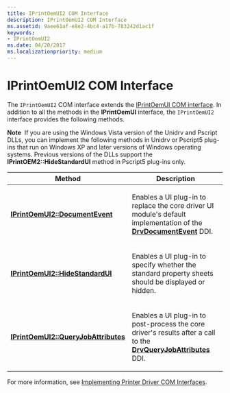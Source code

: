 ```yaml
---
title: IPrintOemUI2 COM Interface
description: IPrintOemUI2 COM Interface
ms.assetid: 9aee61af-e8e2-4bc4-a17b-783242d1ac1f
keywords:
- IPrintOemUI2
ms.date: 04/20/2017
ms.localizationpriority: medium
---
```


# IPrintOemUI2 COM Interface





The `IPrintOemUI2` COM interface extends the [IPrintOemUI COM interface](iprintoemui-com-interface.md). In addition to all the methods in the **IPrintOemUI** interface, the `IPrintOemUI2` interface provides the following methods.

**Note**  If you are using the Windows Vista version of the Unidrv and Pscript DLLs, you can implement the following methods in Unidrv or Pscript5 plug-ins that run on Windows XP and later versions of Windows operating systems. Previous versions of the DLLs support the **IPrintOEM2::HideStandardUI** method in Pscript5 plug-ins only.

 

<table>
<colgroup>
<col width="50%" />
<col width="50%" />
</colgroup>
<thead>
<tr class="header">
<th>Method</th>
<th>Description</th>
</tr>
</thead>
<tbody>
<tr class="odd">
<td><p><a href="https://docs.microsoft.com/windows-hardware/drivers/ddi/prcomoem/nf-prcomoem-iprintoemui2-documentevent" data-raw-source="[&lt;strong&gt;IPrintOemUI2::DocumentEvent&lt;/strong&gt;](https://docs.microsoft.com/windows-hardware/drivers/ddi/prcomoem/nf-prcomoem-iprintoemui2-documentevent)"><strong>IPrintOemUI2::DocumentEvent</strong></a></p></td>
<td><p>Enables a UI plug-in to replace the core driver UI module's default implementation of the <a href="https://docs.microsoft.com/windows-hardware/drivers/ddi/winddiui/nf-winddiui-drvdocumentevent" data-raw-source="[&lt;strong&gt;DrvDocumentEvent&lt;/strong&gt;](https://docs.microsoft.com/windows-hardware/drivers/ddi/winddiui/nf-winddiui-drvdocumentevent)"><strong>DrvDocumentEvent</strong></a> DDI.</p></td>
</tr>
<tr class="even">
<td><p><a href="https://docs.microsoft.com/windows-hardware/drivers/ddi/prcomoem/nf-prcomoem-iprintoemui2-hidestandardui" data-raw-source="[&lt;strong&gt;IPrintOemUI2::HideStandardUI&lt;/strong&gt;](https://docs.microsoft.com/windows-hardware/drivers/ddi/prcomoem/nf-prcomoem-iprintoemui2-hidestandardui)"><strong>IPrintOemUI2::HideStandardUI</strong></a></p></td>
<td><p>Enables a UI plug-in to specify whether the standard property sheets should be displayed or hidden.</p></td>
</tr>
<tr class="odd">
<td><p><a href="https://docs.microsoft.com/windows-hardware/drivers/ddi/prcomoem/nf-prcomoem-iprintoemui2-queryjobattributes" data-raw-source="[&lt;strong&gt;IPrintOemUI2::QueryJobAttributes&lt;/strong&gt;](https://docs.microsoft.com/windows-hardware/drivers/ddi/prcomoem/nf-prcomoem-iprintoemui2-queryjobattributes)"><strong>IPrintOemUI2::QueryJobAttributes</strong></a></p></td>
<td><p>Enables a UI plug-in to post-process the core driver's results after a call to the <a href="https://docs.microsoft.com/windows-hardware/drivers/ddi/winddiui/nf-winddiui-drvqueryjobattributes" data-raw-source="[&lt;strong&gt;DrvQueryJobAttributes&lt;/strong&gt;](https://docs.microsoft.com/windows-hardware/drivers/ddi/winddiui/nf-winddiui-drvqueryjobattributes)"><strong>DrvQueryJobAttributes</strong></a> DDI.</p></td>
</tr>
</tbody>
</table>

 

For more information, see [Implementing Printer Driver COM Interfaces](implementing-printer-driver-com-interfaces.md).

 

 




